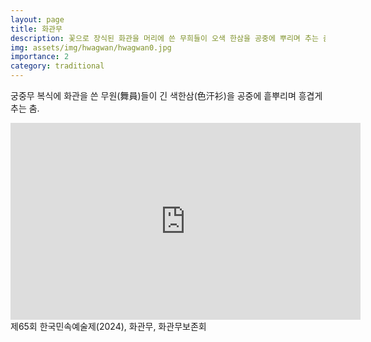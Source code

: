 ```yaml
---
layout: page
title: 화관무
description: 꽃으로 장식된 화관을 머리에 쓴 무희들이 오색 한삼을 공중에 뿌리며 추는 춤
img: assets/img/hwagwan/hwagwan0.jpg
importance: 2
category: traditional
---
```


궁중무 복식에 화관을 쓴 무원(舞員)들이 긴 색한삼(色汗衫)을 공중에 흩뿌리며 흥겹게 추는 춤.

<div class="video-container">
  <iframe
    width="560"
    height="315"
    src="https://www.youtube.com/embed/Nm05GgQIzws?si=Ed5AwSS7W6oBcMOz"
    title="YouTube video player"
    frameborder="0"
    allow="accelerometer; autoplay; clipboard-write; encrypted-media; gyroscope; picture-in-picture"
    allowfullscreen
  ></iframe>
</div>
<div class="caption">
    제65회 한국민속예술제(2024), 화관무, 화관무보존회
</div>
